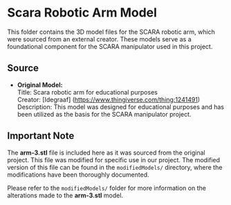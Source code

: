 # Scara Robotic Arm Model

This folder contains the 3D model files for the SCARA robotic arm, which were sourced from an external creator. These models serve as a foundational component for the SCARA manipulator used in this project.

## Source

- **Original Model:**  
  Title: Scara robotic arm for educational purposes  
  Creator: [Idegraaf] (https://www.thingiverse.com/thing:1241491)  
  Description: This model was designed for educational purposes and has been utilized as the basis for the SCARA manipulator project.

## Important Note

The **arm-3.stl** file is included here as it was sourced from the original project. This file was modified for specific use in our project. The modified version of this file can be found in the `modifiedModels/` directory, where the modifications have been thoroughly documented.

Please refer to the `modifiedModels/` folder for more information on the alterations made to the **arm-3.stl** model.
